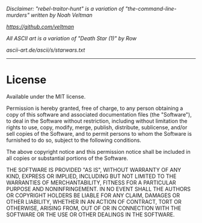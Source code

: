 *Disclaimer: "rebel-traitor-hunt" is a variation of "the-command-line-murders" written by Noah Veltman*

*https://github.com/veltman*

*All ASCII art is a variation of "Death Star (1)" by Row*

*ascii-art.de/ascii/s/starwars.txt*

---

License
=======

Available under the MIT license.

Permission is hereby granted, free of charge, to any person obtaining a copy of this software and associated documentation files (the "Software"), to deal in the Software without restriction, including without limitation the rights to use, copy, modify, merge, publish, distribute, sublicense, and/or sell copies of the Software, and to permit persons to whom the Software is furnished to do so, subject to the following conditions.

The above copyright notice and this permission notice shall be included in all copies or substantial portions of the Software.

THE SOFTWARE IS PROVIDED "AS IS", WITHOUT WARRANTY OF ANY KIND, EXPRESS OR IMPLIED, INCLUDING BUT NOT LIMITED TO THE WARRANTIES OF MERCHANTABILITY, FITNESS FOR A PARTICULAR PURPOSE AND NONINFRINGEMENT. IN NO EVENT SHALL THE AUTHORS OR COPYRIGHT HOLDERS BE LIABLE FOR ANY CLAIM, DAMAGES OR OTHER LIABILITY, WHETHER IN AN ACTION OF CONTRACT, TORT OR OTHERWISE, ARISING FROM, OUT OF OR IN CONNECTION WITH THE SOFTWARE OR THE USE OR OTHER DEALINGS IN THE SOFTWARE.
